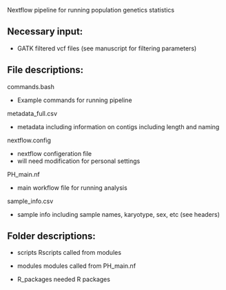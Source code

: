 Nextflow pipeline for running population genetics statistics

## Necessary input: 
- GATK filtered vcf files (see manuscript for filtering parameters)


## File descriptions: 
commands.bash
- Example commands for running pipeline 

metadata_full.csv
- metadata including information on contigs including length and naming
  
nextflow.config
  - nextflow configeration file
  - will need modification for personal settings

PH_main.nf
- main workflow file for running analysis
  
sample_info.csv
- sample info including sample names, karyotype, sex, etc (see headers)

## Folder descriptions: 
- scripts
  Rscripts called from modules
  
- modules
  modules called from PH_main.nf
  
- R_packages
  needed R packages


